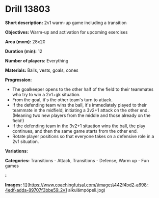 # Drill 13803

**Short description:**
2v1 warm-up game including a transition

**Objectives:**
Warm-up and activation for upcoming exercises

**Area (mxm):**
28x20

**Duration (min):**
12

**Number of players:**
Everything

**Materials:**
Balls, vests, goals, cones

**Progression:**
- The goalkeeper opens to the other half of the field to their teammates who try to win a 2v1+gk situation. 
- From the goal, it's the other team's turn to attack.
- If the defending team wins the ball, it's immediately played to their teammate in the midfield, initiating a 3v2+1 attack on the other end. (Meaning two new players from the middle and those already on the field!)
- If the defending team in the 3v2+1 situation wins the ball, the play continues, and then the same game starts from the other end.
- Rotate player positions so that everyone takes on a defensive role in a 2v1 situation.

**Variations:**


**Categories:**
Transitions - Attack, Transitions - Defense, Warm up - Fun games

**:**


**Images:**
![](https://www.coachingfutsal.com/\images\442f4bd2-a698-4edf-adda-89707f3bbe59_2v1 alkulämpöpeli.jpg)

